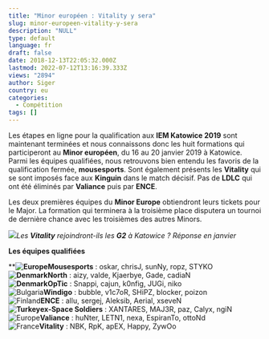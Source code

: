 ```yaml
---
title: "Minor européen : Vitality y sera"
slug: minor-europeen-vitality-y-sera
description: "NULL"
type: default
language: fr
draft: false
date: 2018-12-13T22:05:32.000Z
lastmod: 2022-07-12T13:16:39.333Z
views: "2894"
author: Siger
country: eu
categories:
  - Compétition
tags: []
---
```

Les étapes en ligne pour la qualification aux **IEM Katowice 2019** sont maintenant terminées et nous connaissons donc les huit formations qui participeront au **Minor européen**, du 16 au 20 janvier 2019 à Katowice. Parmi les équipes qualifiées, nous retrouvons bien entendu les favoris de la qualification fermée, **mousesports**. Sont également présents les **Vitality** qui se sont imposés face aux **Kinguin** dans le match décisif. Pas de **LDLC** qui ont été éliminés par **Valiance** puis par **ENCE**.  
  
Les deux premières équipes du **Minor Europe** obtiendront leurs tickets pour le Major. La formation qui terminera à la troisième place disputera un tournoi de dernière chance avec les troisièmes des autres Minors.

![](/images/articles/5c12872ed4b0f/images/pNszPfBeQRCeQAmVr9poNfzaimbJWGje9rdRkKWW.jpeg)_Les **Vitality** rejoindront-ils les **G2**_ _à Katowice_ _? Réponse en janvier_

**Les équipes qualifiées**

****![Europe](/images/countries/eu.svg)⁠Mousesports** : oskar, chrisJ, sunNy, ropz, STYKO  
**![Denmark](/images/countries/dk.svg)⁠North** : aizy, valde, Kjaerbye, Gade, cadiaN  
**![Denmark](/images/countries/dk.svg)⁠OpTic** : Snappi, cajun, k0nfig, JUGi, niko  
![Bulgaria](/images/countries/bg.svg)⁠**Windigo** : bubble, v1c7oR, SHiPZ, blocker, poizon  
![Finland](/images/countries/fi.svg)⁠**ENCE** : allu, sergej, Aleksib, Aerial, xseveN  
**![Turkey](/images/countries/tr.svg)⁠ex-Space Soldiers** : XANTARES, MAJ3R, paz, Calyx, ngiN  
![Europe](/images/countries/eu.svg)⁠**Valiance** : huNter, LETN1, nexa, EspiranTo, ottoNd  
![France](/images/countries/fr.svg)⁠**Vitality** : NBK, RpK, apEX, Happy, ZywOo
